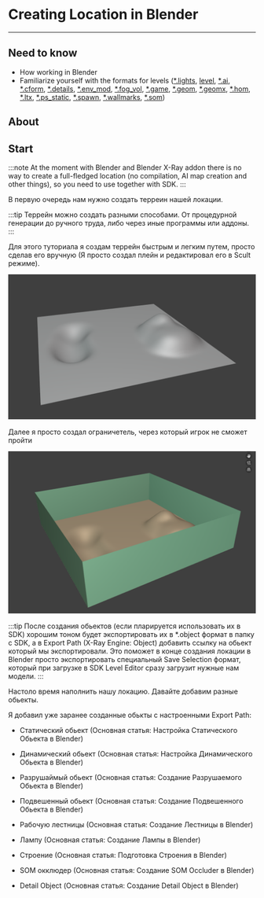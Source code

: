 # Creating Location in Blender

___

## Need to know

- How working in Blender
- Familiarize yourself with the formats for levels ([*.lights](../../references/file-formats/game-levels/lights.md), [level](../../references/file-formats/game-levels/level.md), [*.ai](../../references/file-formats/game-levels/ai.md), [*.cform](../../references/file-formats/game-levels/cform.md), [*.details](../../references/file-formats/game-levels/details.md), [*.env_mod](../../references/file-formats/game-levels/env_mod.md), [*.fog_vol](../../references/file-formats/game-levels/fog_vol.md), [*.game](../../references/file-formats/game-levels/game.md), [*.geom](../../references/file-formats/game-levels/geom.md), [*.geomx](../../references/file-formats/game-levels/geomx.md), [*.hom](../../references/file-formats/game-levels/hom.md), [*.ltx](../../references/file-formats/conf-script/ltx.md), [*.ps_static](../../references/file-formats/game-levels/ps_static.md), [*.spawn](../../references/file-formats/game-levels/spawn.md), [*.wallmarks](../../references/file-formats/game-levels/wallmarks.md), [*.som](../../references/file-formats/game-levels/som.md))

## About

## Start

:::note
At the moment with Blender and Blender X-Ray addon there is no way to create a full-fledged location (no compilation, AI map creation and other things), so you need to use together with SDK.
:::

В первую очередь нам нужно создать терреин нашей локации.

:::tip
Террейн можно создать разными способами. От процедурной генерации до ручного труда, либо через иные программы или аддоны.
:::

Для этого туториала я создам террейн быстрым и легким путем, просто сделав его вручную (Я просто создал плейн и редактировал его в Scult режиме).

![alt text centered](assets/images/creating-game-level-terrain.png)

Далее я просто создал ограничетель, через который игрок не сможет пройти

![alt text centered](assets/images/creating-game-level-restrictor.png)

:::tip
После создания обьектов (если пларируется использовать их в SDK) хорошим тоном будет экспортировать их в *.object формат в папку с SDK, а в Export Path (X-Ray Engine: Object) добавить ссылку на обьект который мы экспортировали. Это поможет в конце создания локации в Blender просто экспортировать специальный Save Selection формат, который при загрузке в SDK Level Editor сразу загрузит нужные нам модели.
:::

Настоло время наполнить нашу локацию. Давайте добавим разные обьекты.

Я добавил уже заранее созданные обькты с настроенными Export Path:

- Статический обьект (Основная статья: Настройка Статического Обьекта в Blender)

- Динамический обьект (Основная статья: Настройка Динамического Обьекта в Blender)

- Разрушаймый обьект (Основная статья: Создание Разрушаемого Обьекта в Blender)

- Подвешенный обьект (Основная статья: Создание Подвешенного Обьекта в Blender)

- Рабочую лестницы (Основная статья: Создание Лестницы в Blender)

- Лампу (Основная статья: Создание Лампы в Blender)

- Строение (Основная статья: Подготовка Строения в Blender)

- SOM окклюдер (Основная статья: Создание SOM Occluder в Blender)

- Detail Object (Основная статья: Создание Detail Object в Blender)
